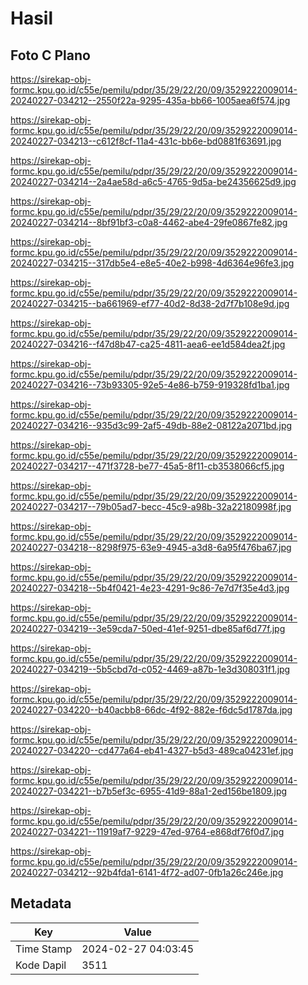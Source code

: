 # Hasil

## Foto C Plano

https://sirekap-obj-formc.kpu.go.id/c55e/pemilu/pdpr/35/29/22/20/09/3529222009014-20240227-034212--2550f22a-9295-435a-bb66-1005aea6f574.jpg

https://sirekap-obj-formc.kpu.go.id/c55e/pemilu/pdpr/35/29/22/20/09/3529222009014-20240227-034213--c612f8cf-11a4-431c-bb6e-bd0881f63691.jpg

https://sirekap-obj-formc.kpu.go.id/c55e/pemilu/pdpr/35/29/22/20/09/3529222009014-20240227-034214--2a4ae58d-a6c5-4765-9d5a-be24356625d9.jpg

https://sirekap-obj-formc.kpu.go.id/c55e/pemilu/pdpr/35/29/22/20/09/3529222009014-20240227-034214--8bf91bf3-c0a8-4462-abe4-29fe0867fe82.jpg

https://sirekap-obj-formc.kpu.go.id/c55e/pemilu/pdpr/35/29/22/20/09/3529222009014-20240227-034215--317db5e4-e8e5-40e2-b998-4d6364e96fe3.jpg

https://sirekap-obj-formc.kpu.go.id/c55e/pemilu/pdpr/35/29/22/20/09/3529222009014-20240227-034215--ba661969-ef77-40d2-8d38-2d7f7b108e9d.jpg

https://sirekap-obj-formc.kpu.go.id/c55e/pemilu/pdpr/35/29/22/20/09/3529222009014-20240227-034216--f47d8b47-ca25-4811-aea6-ee1d584dea2f.jpg

https://sirekap-obj-formc.kpu.go.id/c55e/pemilu/pdpr/35/29/22/20/09/3529222009014-20240227-034216--73b93305-92e5-4e86-b759-919328fd1ba1.jpg

https://sirekap-obj-formc.kpu.go.id/c55e/pemilu/pdpr/35/29/22/20/09/3529222009014-20240227-034216--935d3c99-2af5-49db-88e2-08122a2071bd.jpg

https://sirekap-obj-formc.kpu.go.id/c55e/pemilu/pdpr/35/29/22/20/09/3529222009014-20240227-034217--471f3728-be77-45a5-8f11-cb3538066cf5.jpg

https://sirekap-obj-formc.kpu.go.id/c55e/pemilu/pdpr/35/29/22/20/09/3529222009014-20240227-034217--79b05ad7-becc-45c9-a98b-32a22180998f.jpg

https://sirekap-obj-formc.kpu.go.id/c55e/pemilu/pdpr/35/29/22/20/09/3529222009014-20240227-034218--8298f975-63e9-4945-a3d8-6a95f476ba67.jpg

https://sirekap-obj-formc.kpu.go.id/c55e/pemilu/pdpr/35/29/22/20/09/3529222009014-20240227-034218--5b4f0421-4e23-4291-9c86-7e7d7f35e4d3.jpg

https://sirekap-obj-formc.kpu.go.id/c55e/pemilu/pdpr/35/29/22/20/09/3529222009014-20240227-034219--3e59cda7-50ed-41ef-9251-dbe85af6d77f.jpg

https://sirekap-obj-formc.kpu.go.id/c55e/pemilu/pdpr/35/29/22/20/09/3529222009014-20240227-034219--5b5cbd7d-c052-4469-a87b-1e3d308031f1.jpg

https://sirekap-obj-formc.kpu.go.id/c55e/pemilu/pdpr/35/29/22/20/09/3529222009014-20240227-034220--b40acbb8-66dc-4f92-882e-f6dc5d1787da.jpg

https://sirekap-obj-formc.kpu.go.id/c55e/pemilu/pdpr/35/29/22/20/09/3529222009014-20240227-034220--cd477a64-eb41-4327-b5d3-489ca04231ef.jpg

https://sirekap-obj-formc.kpu.go.id/c55e/pemilu/pdpr/35/29/22/20/09/3529222009014-20240227-034221--b7b5ef3c-6955-41d9-88a1-2ed156be1809.jpg

https://sirekap-obj-formc.kpu.go.id/c55e/pemilu/pdpr/35/29/22/20/09/3529222009014-20240227-034221--11919af7-9229-47ed-9764-e868df76f0d7.jpg

https://sirekap-obj-formc.kpu.go.id/c55e/pemilu/pdpr/35/29/22/20/09/3529222009014-20240227-034212--92b4fda1-6141-4f72-ad07-0fb1a26c246e.jpg


## Metadata

| Key        | Value               |
| ---------- | ------------------- |
| Time Stamp | 2024-02-27 04:03:45 |
| Kode Dapil | 3511                |



